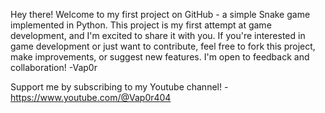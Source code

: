 Hey there! Welcome to my first project on GitHub - a simple Snake game implemented in Python.
This project is my first attempt at game development, and I'm excited to share it with you.
If you're interested in game development or just want to contribute, feel free to fork this project, make improvements, or suggest new features. I'm open to feedback and collaboration!
-Vap0r

Support me by subscribing to my Youtube channel! - https://www.youtube.com/@Vap0r404
